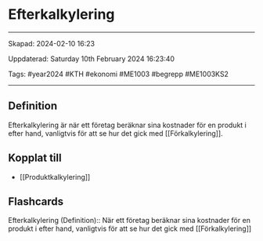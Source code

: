 # Efterkalkylering

---

Skapad: 2024-02-10 16:23

Uppdaterad: Saturday 10th February 2024 16:23:40

Tags: #year2024 #KTH #ekonomi #ME1003 #begrepp #ME1003KS2

---

## Definition

Efterkalkylering är när ett företag beräknar sina kostnader för en produkt i efter hand, vanligtvis för att se hur det gick med [[Förkalkylering]].

## Kopplat till

- [[Produktkalkylering]]

## Flashcards

Efterkalkylering (Definition):: När ett företag beräknar sina kostnader för en produkt i efter hand, vanligtvis för att se hur det gick med [[Förkalkylering]]
<!--SR:!2024-02-18,4,272!2024-02-17,4,270-->
